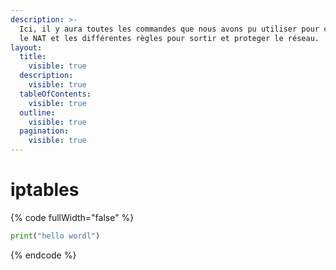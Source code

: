 ```yaml
---
description: >-
  Ici, il y aura toutes les commandes que nous avons pu utiliser pour configurer
  le NAT et les différentes règles pour sortir et proteger le réseau.
layout:
  title:
    visible: true
  description:
    visible: true
  tableOfContents:
    visible: true
  outline:
    visible: true
  pagination:
    visible: true
---
```


# iptables

{% code fullWidth="false" %}
```python
print("hello wordl")
```
{% endcode %}

